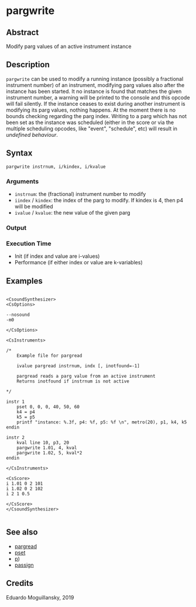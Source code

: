 # pargwrite

## Abstract

Modify parg values of an active instrument instance

## Description

`pargwrite` can be used to modify a running instance (possibly a 
fractional instrument number) of an instrument,
modifying parg values also after the instance has been started.
It no instance is found that matches the given instrument number,
a warning will be printed to the console and this opcode will fail
silently.
If the instance ceases to exist during another instrument is modifying
its parg values, nothing happens. 
At the moment there is no bounds checking regarding the parg index. 
Writing to a parg which has not been set as the instance was scheduled
(either in the score or via the multiple scheduling opcodes, like "event",
"schedule", etc) will result in *undefined behaviour*.

## Syntax

    pargwrite instrnum, i/kindex, i/kvalue
    
### Arguments

* `instrnum`: the (fractional) instrument number to modify
* `iindex` / `kindex`: the index of the parg to modify. If kindex is 4, then p4 will be 
  modified
* `ivalue` / `kvalue`: the new value of the given parg

### Output

### Execution Time

* Init (if index and value are i-values)
* Performance (if either index or value are k-variables)

## Examples

```csound 

<CsoundSynthesizer>
<CsOptions>

--nosound
-m0

</CsOptions>

<CsInstruments>

/*
    Example file for pargread

    ivalue pargread instrnum, indx [, inotfound=-1]

    pargread reads a parg value from an active instrument
    Returns inotfound if instrnum is not active
   
*/

instr 1
    pset 0, 0, 0, 40, 50, 60
    k4 = p4
    k5 = p5
    printf "instance: %.3f, p4: %f, p5: %f \n", metro(20), p1, k4, k5
endin

instr 2
    kval line 10, p3, 20
    pargwrite 1.01, 4, kval
    pargwrite 1.02, 5, kval*2
endin

</CsInstruments>

<CsScore>
i 1.01 0 2 101
i 1.02 0 2 102
i 2 1 0.5

</CsScore>
</CsoundSynthesizer>


```


## See also

* [pargread](pargread.md)
* [pset](https://csound.com/docs/manual/pset.html)
* [p](https://csound.com/docs/manual/p.html))
* [passign](https://csound.com/docs/manual/passign.html)

## Credits

Eduardo Moguillansky, 2019
